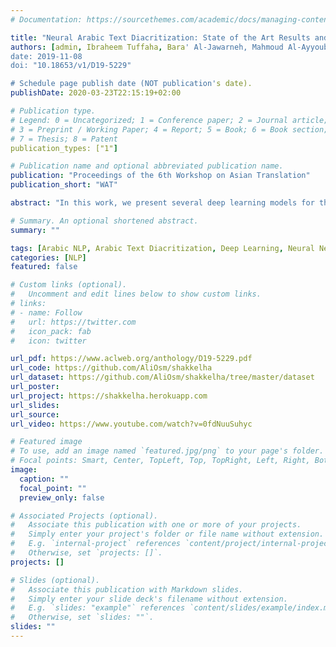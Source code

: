 ```yaml
---
# Documentation: https://sourcethemes.com/academic/docs/managing-content/

title: "Neural Arabic Text Diacritization: State of the Art Results and a Novel Approach for Machine Translation"
authors: [admin, Ibraheem Tuffaha, Bara' Al-Jawarneh, Mahmoud Al-Ayyoub]
date: 2019-11-08
doi: "10.18653/v1/D19-5229"

# Schedule page publish date (NOT publication's date).
publishDate: 2020-03-23T22:15:19+02:00

# Publication type.
# Legend: 0 = Uncategorized; 1 = Conference paper; 2 = Journal article;
# 3 = Preprint / Working Paper; 4 = Report; 5 = Book; 6 = Book section;
# 7 = Thesis; 8 = Patent
publication_types: ["1"]

# Publication name and optional abbreviated publication name.
publication: "Proceedings of the 6th Workshop on Asian Translation"
publication_short: "WAT"

abstract: "In this work, we present several deep learning models for the automatic diacritization of Arabic text. Our models are built using two main approaches, viz. Feed-Forward Neural Network (FFNN) and Recurrent Neural Network (RNN), with several enhancements such as 100-hot encoding, embeddings, Conditional Random Field (CRF) and Block-Normalized Gradient (BNG). The models are tested on the only freely available benchmark dataset and the results show that our models are either better or on par with other models, which require language-dependent post-processing steps, unlike ours. Moreover, we show that diacritics in Arabic can be used to enhance the models of NLP tasks such as Machine Translation (MT) by proposing the Translation over Diacritization (ToD) approach."

# Summary. An optional shortened abstract.
summary: ""

tags: [Arabic NLP, Arabic Text Diacritization, Deep Learning, Neural Networks]
categories: [NLP]
featured: false

# Custom links (optional).
#   Uncomment and edit lines below to show custom links.
# links:
# - name: Follow
#   url: https://twitter.com
#   icon_pack: fab
#   icon: twitter

url_pdf: https://www.aclweb.org/anthology/D19-5229.pdf
url_code: https://github.com/AliOsm/shakkelha
url_dataset: https://github.com/AliOsm/shakkelha/tree/master/dataset
url_poster:
url_project: https://shakkelha.herokuapp.com
url_slides:
url_source:
url_video: https://www.youtube.com/watch?v=0fdNuuSuhyc

# Featured image
# To use, add an image named `featured.jpg/png` to your page's folder. 
# Focal points: Smart, Center, TopLeft, Top, TopRight, Left, Right, BottomLeft, Bottom, BottomRight.
image:
  caption: ""
  focal_point: ""
  preview_only: false

# Associated Projects (optional).
#   Associate this publication with one or more of your projects.
#   Simply enter your project's folder or file name without extension.
#   E.g. `internal-project` references `content/project/internal-project/index.md`.
#   Otherwise, set `projects: []`.
projects: []

# Slides (optional).
#   Associate this publication with Markdown slides.
#   Simply enter your slide deck's filename without extension.
#   E.g. `slides: "example"` references `content/slides/example/index.md`.
#   Otherwise, set `slides: ""`.
slides: ""
---
```

